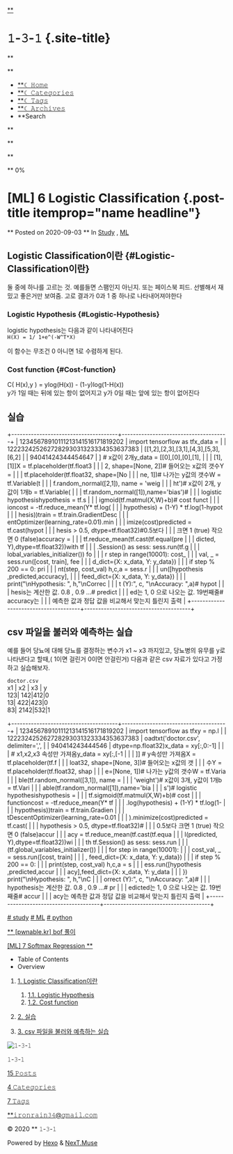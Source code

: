 [**](/)

𝟷-𝟹-𝟷 {.site-title}
=====

**

**

-   [**☾ 𝙷𝚘𝚖𝚎](/)
-   [**☾ 𝙲𝚊𝚝𝚎𝚐𝚘𝚛𝚒𝚎𝚜](/categories/)
-   [**☾ 𝚃𝚊𝚐𝚜](/tags/)
-   [**☾ 𝙰𝚛𝚌𝚑𝚒𝚟𝚎𝚜](/archives/)
-   **Search

**

**

**

** 0%

[ML] 6 Logistic Classification {.post-title itemprop="name headline"}
==============================

** Posted on 2020-09-03 ** In [Study](/categories/Study/) ,
[ML](/categories/Study/ML/)

[](#Logistic-Classification이란 "Logistic Classification이란")Logistic Classification이란 {#Logistic-Classification이란}
-----------------------------------------------------------------------------------------

둘 중에 하나를 고르는 것. 예를들면 스팸인지 아닌지. 또는 페이스북 피드.
선별해서 재밌고 좋은거만 보여줌. 고로 결과가 0과 1 중 하나로
나타내어져야한다

### [](#Logistic-Hypothesis "Logistic Hypothesis")Logistic Hypothesis {#Logistic-Hypothesis}

logistic hypothesis는 다음과 같이 나타내어진다\
`H(X) = 1/ 1+e^(-W^T*X)`

이 함수는 무조건 0 아니면 1로 수렴하게 된다.

### [](#Cost-function "Cost function")Cost function {#Cost-function}

C( H(x),y ) = ylog(H(x)) - (1-y)log(1-H(x))\
y가 1일 때는 뒤에 있는 항이 없어지고 y가 0일 때는 앞에 있는 항이
없어진다

[](#실습 "실습")실습
--------------------

+--------------------------------------+--------------------------------------+
|     12345678910111213141516171819202 |     import tensorflow as tfx_data =  |
| 122232425262728293031323334353637383 | [[1,2],[2,3],[3,1],[4,3],[5,3],[6,2] |
| 94041424344454647                    | ] # x값이 2개y_data = [[0],[0],[0],[1], |
|                                      | [1],[1]]X = tf.placeholder(tf.float3 |
|                                      | 2, shape=[None, 2])# 들어오는 x값의 갯수Y =  |
|                                      | tf.placeholder(tf.float32, shape=[No |
|                                      | ne, 1])# 나가는 y값의 갯수W = tf.Variable(t |
|                                      | f.random_normal([2,1]), name = 'weig |
|                                      | ht')# x값이 2개, y값이 1개b = tf.Variable( |
|                                      | tf.random_normal([1]),name='bias')#  |
|                                      | logistic hypothesishypothesis = tf.s |
|                                      | igmoid(tf.matmul(X,W)+b)# cost funct |
|                                      | ioncost = -tf.reduce_mean(Y* tf.log( |
|                                      | hypothesis) + (1-Y) * tf.log(1-hypot |
|                                      | hesis))train = tf.train.GradientDesc |
|                                      | entOptimizer(learning_rate=0.01).min |
|                                      | imize(cost)predicted = tf.cast(hypot |
|                                      | hesis > 0.5, dtype=tf.float32)#0.5보다 |
|                                      |  크면 1 (true) 작으면 0 (false)accuracy = |
|                                      |  tf.reduce_mean(tf.cast(tf.equal(pre |
|                                      | dicted, Y),dtype=tf.float32))with tf |
|                                      | .Session() as sess:    sess.run(tf.g |
|                                      | lobal_variables_initializer())    fo |
|                                      | r step in range(10001):        cost_ |
|                                      | val, _ = sess.run([cost, train], fee |
|                                      | d_dict={X: x_data, Y: y_data})       |
|                                      |   if step % 200 == 0:            pri |
|                                      | nt(step, cost_val)    h,c,a = sess.r |
|                                      | un([hypothesis ,predicted,accuracy], |
|                                      | feed_dict={X: x_data, Y: y_data})    |
|                                      |  print("\nHypothesis: ", h,"\nCorrec |
|                                      | t (Y):", c, "\nAccuracy: ",a)# hypot |
|                                      | hesis는 계산한 값. 0.8 , 0.9 ...# predict |
|                                      | ed는 1, 0 으로 나오는 값. 19번째줄# accuracy는  |
|                                      | 예측한 값과 정답 값을 비교해서 맞는지 틀린지 출력 |
+--------------------------------------+--------------------------------------+

[](#csv-파일을-불러와-예측하는-실습 "csv 파일을 불러와 예측하는 실습")csv 파일을 불러와 예측하는 실습
-----------------------------------------------------------------------------------------------------

예를 들어 당뇨에 대해 당뇨를 결정하는 변수가 x1 \~ x3 까지있고, 당뇨병의
유무를 y로 나타낸다고 할때,( 1이면 걸린거 0이면 안걸린거) 다음과 같은
csv 자료가 있다고 가정하고 실습해보자.

`doctor.csv`\
x1 | x2 | x3 | y\
123| 142|412|0\
13| 422|423|0\
83| 2142|532|1

+--------------------------------------+--------------------------------------+
|     12345678910111213141516171819202 |     import tensorflow as tfxy = np.l |
| 122232425262728293031323334353637383 | oadtxt('doctor.csv', delimiter=',',  |
| 940414243444546                      | dtype=np.float32)x_data = xy[:,0:-1] |
|                                      |  # x1,x2,x3 속성만 가져옴y_data = xy[:,[-1 |
|                                      | ]] # y속성만 가져옴X = tf.placeholder(tf.f |
|                                      | loat32, shape=[None, 3])# 들어오는 x값의 갯 |
|                                      | 수Y = tf.placeholder(tf.float32, shap |
|                                      | e=[None, 1])# 나가는 y값의 갯수W = tf.Varia |
|                                      | ble(tf.random_normal([3,1]), name =  |
|                                      | 'weight')# x값이 3개, y값이 1개b = tf.Vari |
|                                      | able(tf.random_normal([1]),name='bia |
|                                      | s')# logistic hypothesishypothesis = |
|                                      |  tf.sigmoid(tf.matmul(X,W)+b)# cost  |
|                                      | functioncost = -tf.reduce_mean(Y* tf |
|                                      | .log(hypothesis) + (1-Y) * tf.log(1- |
|                                      | hypothesis))train = tf.train.Gradien |
|                                      | tDescentOptimizer(learning_rate=0.01 |
|                                      | ).minimize(cost)predicted = tf.cast( |
|                                      | hypothesis > 0.5, dtype=tf.float32)# |
|                                      | 0.5보다 크면 1 (true) 작으면 0 (false)accur |
|                                      | acy = tf.reduce_mean(tf.cast(tf.equa |
|                                      | l(predicted, Y),dtype=tf.float32))wi |
|                                      | th tf.Session() as sess:    sess.run |
|                                      | (tf.global_variables_initializer())  |
|                                      |    for step in range(10001):         |
|                                      | cost_val, _ = sess.run([cost, train] |
|                                      | , feed_dict={X: x_data, Y: y_data})  |
|                                      |        if step % 200 == 0:           |
|                                      |   print(step, cost_val)    h,c,a = s |
|                                      | ess.run([hypothesis ,predicted,accur |
|                                      | acy],feed_dict={X: x_data, Y: y_data |
|                                      | })    print("\nHypothesis: ", h,"\nC |
|                                      | orrect (Y):", c, "\nAccuracy: ",a)#  |
|                                      | hypothesis는 계산한 값. 0.8 , 0.9 ...# pr |
|                                      | edicted는 1, 0 으로 나오는 값. 19번째줄# accur |
|                                      | acy는 예측한 값과 정답 값을 비교해서 맞는지 틀린지 출력 |
+--------------------------------------+--------------------------------------+

[\# study](/tags/study/) [\# ML](/tags/ML/) [\# python](/tags/python/)

[** [pwnable.kr] bof
풀이](/2020/09/02/%5Bpwnable.kr%5D%20bof%20%ED%92%80%EC%9D%B4/ "[pwnable.kr] bof 풀이")

[[ML] 7 Softmax Regression
**](/2020/09/03/%5BML%5D%207%20Softmax%20Regression/ "[ML] 7 Softmax Regression")

-   Table of Contents
-   Overview

1.  [1. Logistic
    Classification이란](#Logistic-Classification%EC%9D%B4%EB%9E%80)
    1.  [1.1. Logistic Hypothesis](#Logistic-Hypothesis)
    2.  [1.2. Cost function](#Cost-function)

2.  [2. 실습](#%EC%8B%A4%EC%8A%B5)
3.  [3. csv 파일을 불러와 예측하는
    실습](#csv-%ED%8C%8C%EC%9D%BC%EC%9D%84-%EB%B6%88%EB%9F%AC%EC%99%80-%EC%98%88%EC%B8%A1%ED%95%98%EB%8A%94-%EC%8B%A4%EC%8A%B5)

![𝟷-𝟹-𝟷](/images/avatar.gif)

𝟷-𝟹-𝟷

[15 𝙿𝚘𝚜𝚝𝚜](/archives)

[4 𝙲𝚊𝚝𝚎𝚐𝚘𝚛𝚒𝚎𝚜](/categories/)

[7 𝚃𝚊𝚐𝚜](/tags/)

[**𝚒𝚛𝚘𝚗𝚛𝚊𝚒𝚗𝟹𝟺@𝚐𝚖𝚊𝚒𝚕.𝚌𝚘𝚖](/ironrain34@gmail.com "𝚒𝚛𝚘𝚗𝚛𝚊𝚒𝚗𝟹𝟺@𝚐𝚖𝚊𝚒𝚕.𝚌𝚘𝚖 → ironrain34@gmail.com")

© 2020 ** 𝟷-𝟹-𝟷

Powered by [Hexo](https://hexo.io/) &
[NexT.Muse](https://muse.theme-next.org/)
